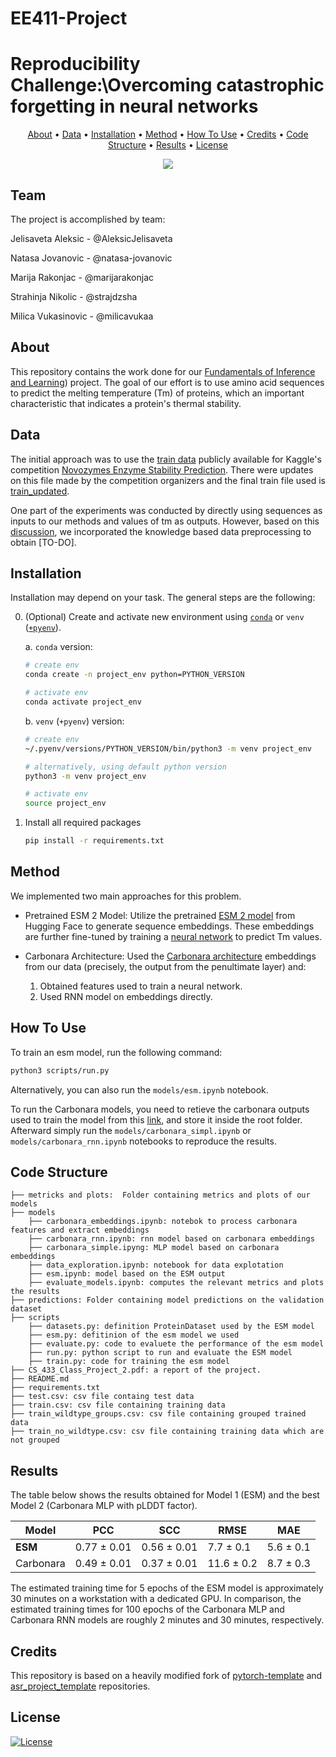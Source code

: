 # EE411-Project
# Reproducibility Challenge:\\Overcoming catastrophic forgetting in neural networks


<p align="center">
  <a href="#about">About</a> •
  <a href="#data">Data</a> •
  <a href="#installation">Installation</a> •
  <a href="#method">Method</a> •
  <a href="#how-to-use">How To Use</a> •
  <a href="#credits">Credits</a> •
  <a href="#code-structure">Code Structure</a> •
  <a href="#results">Results</a> •
  <a href="#license">License</a>
</p>

<p align="center">
<a href="https://github.com/Blinorot/pytorch_project_template/blob/main/LICENSE">
   <img src=https://img.shields.io/badge/license-MIT-blue.svg>
</a>
</p>

## Team
The project is accomplished by team:

Jelisaveta Aleksic - @AleksicJelisaveta

Natasa Jovanovic - @natasa-jovanovic

Marija Rakonjac - @marijarakonjac

Strahinja Nikolic - @strajdzsha

Milica Vukasinovic - @milicavukaa

## About

This repository contains the work done for our [Fundamentals of Inference and Learning](https://edu.epfl.ch/coursebook/en/fundamentals-of-inference-and-learning-EE-411)) project. The goal of our effort is to use amino acid sequences to predict the melting temperature (Tm) of proteins, which an important characteristic that indicates a protein's thermal stability.

## Data

The initial approach was to use the [train data](https://www.kaggle.com/competitions/novozymes-enzyme-stability-prediction/data?select=train.csv) publicly available for Kaggle's competition [Novozymes Enzyme Stability Prediction](https://www.kaggle.com/competitions/novozymes-enzyme-stability-prediction/data). There were updates on this file made by the competition organizers and the final train file used is [train_updated](https://github.com/CS-433/ml-project-2-orlovietf/blob/main/train_updated.csv).

One part of the experiments was conducted by directly using sequences as inputs to our methods and values of tm as outputs. However, based on this [discussion](https://www.kaggle.com/competitions/novozymes-enzyme-stability-prediction/discussion/358320), we incorporated the knowledge based data preprocessing to obtain [TO-DO].

## Installation

Installation may depend on your task. The general steps are the following:

0. (Optional) Create and activate new environment using [`conda`](https://conda.io/projects/conda/en/latest/user-guide/getting-started.html) or `venv` ([`+pyenv`](https://github.com/pyenv/pyenv)).

   a. `conda` version:

   ```bash
   # create env
   conda create -n project_env python=PYTHON_VERSION

   # activate env
   conda activate project_env
   ```

   b. `venv` (`+pyenv`) version:

   ```bash
   # create env
   ~/.pyenv/versions/PYTHON_VERSION/bin/python3 -m venv project_env

   # alternatively, using default python version
   python3 -m venv project_env

   # activate env
   source project_env
   ```

1. Install all required packages

   ```bash
   pip install -r requirements.txt
   ```

## Method

We implemented two main approaches for this problem.

- Pretrained ESM 2 Model: Utilize the pretrained [ESM 2 model](https://huggingface.co/docs/transformers/model_doc/esm) from Hugging Face to generate sequence embeddings. These embeddings are further fine-tuned by training a [neural network](https://github.com/CS-433/ml-project-2-orlovietf/blob/main/scripts/baseline_model.py) to predict Tm values.

- Carbonara Architecture: Used the [Carbonara architecture](https://github.com/LBM-EPFL/CARBonAra/tree/main) embeddings from our data (precisely, the output from the penultimate layer) and:
    1. Obtained features used to train a neural network.
    2. Used RNN model on embeddings directly.

## How To Use

To train an esm model, run the following command:

```bash
python3 scripts/run.py
```

Alternatively, you can also run the `models/esm.ipynb` notebook.

To run the Carbonara models,  you need to retieve the carbonara outputs used to train the model from this [link](https://epflch-my.sharepoint.com/:u:/g/personal/igor_pavlovic_epfl_ch/EW0x2__-kNVEib42D4KRgUQBYNWJA5R20PDBnNYSuALEKg?e=LemQ7m), and store it inside the root folder.
Afterward simply run the `models/carbonara_simpl.ipynb` or `models/carbonara_rnn.ipynb` notebooks to reproduce the results.

## Code Structure

```
├── metricks and plots:  Folder containing metrics and plots of our models
├── models
    ├── carbonara_embeddings.ipynb: notebok to process carbonara features and extract embeddings
    ├── carbonara_rnn.ipynb: rnn model based on carbonara embeddings
    ├── carbonara_simple.ipyng: MLP model based on carbonara embeddings
    ├── data_exploration.ipynb: notebook for data explotation
    ├── esm.ipynb: model based on the ESM output
    ├── evaluate_models.ipynb: computes the relevant metrics and plots the results
├── predictions: Folder containing model predictions on the validation dataset
├── scripts
    ├── datasets.py: definition ProteinDataset used by the ESM model
    ├── esm.py: defitinion of the esm model we used
    ├── evaluate.py: code to evaluete the performance of the esm model
    ├── run.py: python script to run and evaluate the ESM model
    ├── train.py: code for training the esm model
├── CS_433_Class_Project_2.pdf: a report of the project.
├── README.md
├── requirements.txt
├── test.csv: csv file containg test data
├── train.csv: csv file containing training data
├── train_wildtype_groups.csv: csv file containing grouped trained data
├── train_no_wildtype.csv: csv file containing training data which are not grouped
```

## Results


The table below shows the results obtained for Model 1 (ESM) and the best Model 2 (Carbonara MLP with pLDDT factor). 

| **Model**    | **PCC**        | **SCC**        | **RMSE**       | **MAE**       |
|--------------|----------------|----------------|----------------|---------------|
| **ESM**      | 0.77 ± 0.01    | 0.56 ± 0.01    | 7.7 ± 0.1      | 5.6 ± 0.1     |
| Carbonara    | 0.49 ± 0.01    | 0.37 ± 0.01    | 11.6 ± 0.2     | 8.7 ± 0.3     |

The estimated training time for 5 epochs of the ESM model is approximately 30 minutes on a workstation with a dedicated GPU. 
In comparison, the estimated training times for 100 epochs of the Carbonara MLP and Carbonara RNN models are roughly 2 minutes and 30 minutes, respectively.

## Credits

This repository is based on a heavily modified fork of [pytorch-template](https://github.com/victoresque/pytorch-template) and [asr_project_template](https://github.com/WrathOfGrapes/asr_project_template) repositories.

## License

[![License](https://img.shields.io/badge/license-MIT-blue.svg)](/LICENSE)
